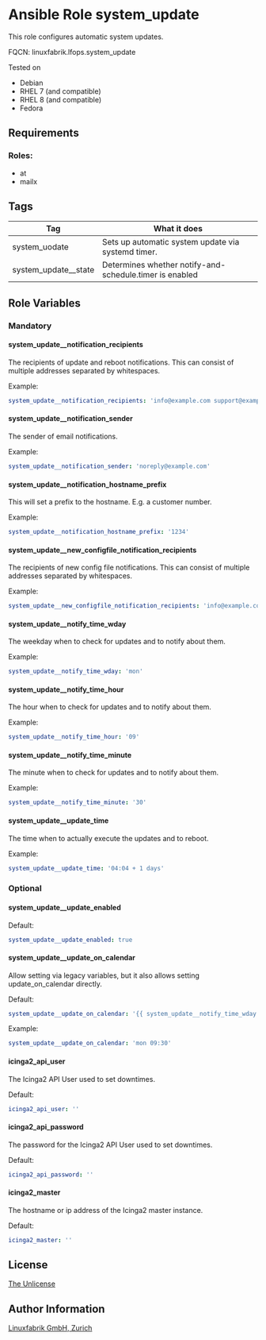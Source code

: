 # Ansible Role system_update

This role configures automatic system updates.

FQCN: linuxfabrik.lfops.system_update

Tested on

* Debian
* RHEL 7 (and compatible)
* RHEL 8 (and compatible)
* Fedora


## Requirements

### Roles:

* at
* mailx


## Tags

| Tag   				| What it does                               		 	  |
| ---   				| ------------                              		 	  |
| system_uodate 		| Sets up automatic system update via systemd timer.	  |
| system_update__state 	| Determines whether notify-and-schedule.timer is enabled |


## Role Variables

### Mandatory

#### system_update__notification_recipients

The recipients of update and reboot notifications. This can consist of multiple addresses separated by whitespaces.

Example:
```yaml
system_update__notification_recipients: 'info@example.com support@example.com'
```


#### system_update__notification_sender

The sender of email notifications.

Example:
```yaml
system_update__notification_sender: 'noreply@example.com'
```


#### system_update__notification_hostname_prefix

This will set a prefix to the hostname. E.g. a customer number.

Example:
```yaml
system_update__notification_hostname_prefix: '1234'
```


#### system_update__new_configfile_notification_recipients

The recipients of new config file notifications. This can consist of multiple addresses separated by whitespaces.

Example:
```yaml
system_update__new_configfile_notification_recipients: 'info@example.com support@example.com'
```


#### system_update__notify_time_wday

The weekday when to check for updates and to notify about them.

Example:
```yaml
system_update__notify_time_wday: 'mon'
```


#### system_update__notify_time_hour

The hour when to check for updates and to notify about them.

Example:
```yaml
system_update__notify_time_hour: '09'
```


#### system_update__notify_time_minute

The minute when to check for updates and to notify about them.

Example:
```yaml
system_update__notify_time_minute: '30'
```


#### system_update__update_time

The time when to actually execute the updates and to reboot.

Example:
```yaml
system_update__update_time: '04:04 + 1 days'
```


### Optional

#### system_update__update_enabled

Default:
```yaml
system_update__update_enabled: true
```


#### system_update__update_on_calendar

Allow setting via legacy variables, but it also allows setting update_on_calendar directly.

Default:
```yaml
system_update__update_on_calendar: '{{ system_update__notify_time_wday }} {{ system_update__notify_time_hour }}:{{ system_update__notify_time_minute }}'
```

Example:
```yaml
system_update__update_on_calendar: 'mon 09:30'
```


#### icinga2_api_user

The Icinga2 API User used to set downtimes.

Default:
```yaml
icinga2_api_user: ''
```


#### icinga2_api_password

The password for the Icinga2 API User used to set downtimes.

Default:
```yaml
icinga2_api_password: ''
```


#### icinga2_master

The hostname or ip address of the Icinga2 master instance.

Default:
```yaml
icinga2_master: ''
```


## License

[The Unlicense](https://unlicense.org/)


## Author Information

[Linuxfabrik GmbH, Zurich](https://www.linuxfabrik.ch)
